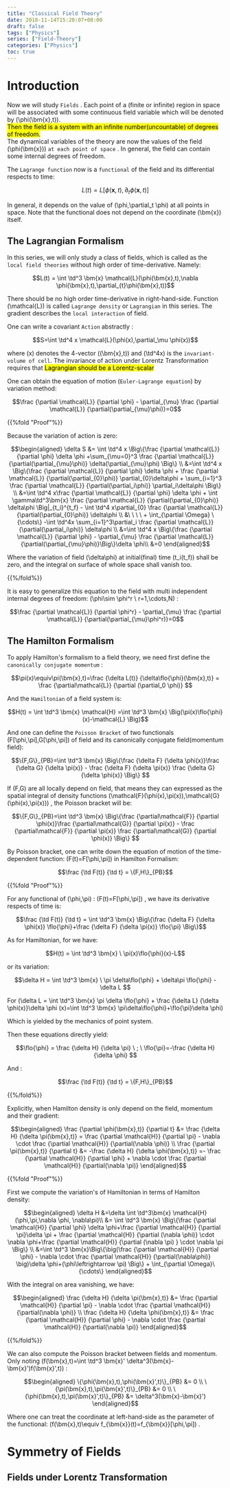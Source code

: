 ```yaml
---
title: "Classical Field Theory"
date: 2018-11-14T15:20:07+08:00
draft: false
tags: ["Physics"]
series: ["Field-Theory"]
categories: ["Physics"]
toc: true
---
```


# Introduction

Now we will study `Fields` . Each point of a (finite or infinite) region in space will be associated with some continuous field variable which will be denoted by \(\phi(\bm{x},t)\). \
<mark>Then the field is a system with an infinite number(uncountable) of degrees of freedom. </mark> \
The dynamical variables of the theory are now the values of the field \(\phi(\bm{x})\) `at each point of space` . In general, the field can contain some internal degrees of freedom.

The `Lagrange function` now is a `functional` of the field and its differential respects to time:

$$L(t) = L[\phi(\bm{x},t),\partial_t\phi(\bm{x},t)]$$

In general, it depends on the value of \(\phi,\partial_t \phi\) at all points in space. Note that the functional does not depend on the coordinate \(\bm{x}\) itself.

## The Lagrangian Formalism

In this series, we will only study a class of fields, which is called as the `local field theories` without high order of time-derivative. Namely:

$$L(t) = \int \td^3 \bm{x} \mathcal{L}(\phi(\bm{x},t),\nabla \phi(\bm{x},t),\partial_{t}\phi(\bm{x},t))$$

There should be no high order time-derivative in right-hand-side. Function \(\mathcal{L}\) is called `Lagrange density` or `Lagrangian` in this series. The gradient describes the `local interaction` of field.

One can write a covariant `Action` abstractly :

$$S=\int \td^4 x \mathcal{L}(\phi(x),\partial_\mu \phi(x))$$

where \(x\) denotes the 4-vector \((\bm{x},t)\) and \(\td^4x\) is the `invariant-volume of cell`. The invariance of action under Lorentz Transformation requires that <mark>Lagrangian should be a Lorentz-scalar</mark>

One can obtain the equation of motion (`Euler-Lagrange equation`) by variation method:

$$\frac {\partial \mathcal{L}} {\partial \phi} - \partial_{\mu} \frac {\partial \mathcal{L}} {\partial(\partial_{\mu}\phi)}=0$$

{{%fold "Proof"%}}

Because the variation of action is zero:

$$\begin{aligned}
\delta S &= \int \td^4 x \Big\{\frac {\partial \mathcal{L}} {\partial \phi} \delta \phi +\sum_{\mu=0}^3 \frac {\partial \mathcal{L}} {\partial(\partial_{\mu}\phi)} \delta(\partial_{\mu}\phi)  \Big\} \\
&=\int \td^4 x \Big\{\frac {\partial \mathcal{L}} {\partial \phi} \delta \phi + \frac {\partial \mathcal{L}} {\partial(\partial_{0}\phi)} \partial_{0}\delta\phi + \sum_{i=1}^3 \frac {\partial \mathcal{L}} {\partial(\partial_i\phi)} \partial_i\delta\phi  \Big\} \\
&=\int \td^4 x\frac {\partial \mathcal{L}} {\partial \phi} \delta \phi + \int \gamma\td^3\bm{x} \frac {\partial \mathcal{L}} {\partial(\partial_{0}\phi)} \delta\phi \Big|_{t_i}^{t_f} - \int \td^4 x\partial_{0} \frac {\partial \mathcal{L}} {\partial(\partial_{0}\phi)} \delta\phi \\
&\ \ \ \ + \int_{\partial \Omega} \{\cdots\} -\int \td^4x \sum_{i=1}^3\partial_i \frac {\partial \mathcal{L}} {\partial(\partial_i\phi)} \delta\phi \\
&=\int \td^4 x \Big\{\frac {\partial \mathcal{L}} {\partial \phi} - \partial_{\mu} \frac {\partial \mathcal{L}} {\partial(\partial_{\mu}\phi)}\Big\}\delta \phi\\
&=0
\end{aligned}$$

Where the variation of field \(\delta\phi\) at initial(final) time \(t_i(t_f)\) shall be zero, and the integral on surface of whole space shall vanish too.


{{%/fold%}}

It is easy to generalize this equation to the field with multi independent internal degrees of freedom: \(\phi\sim \phi^r \ r=1,\cdots,N\) :

$$\frac {\partial \mathcal{L}} {\partial \phi^r} - \partial_{\mu} \frac {\partial \mathcal{L}} {\partial(\partial_{\mu}\phi^r)}=0$$



## The Hamilton Formalism

To apply Hamilton's formalism to a field theory, we need first define the `canonically conjugate momentum` :

$$\pi(x)\equiv\pi(\bm{x},t)=\frac {\delta L(t)} {\delta\flo{\phi}(\bm{x},t)} = \frac {\partial\mathcal{L}} {\partial (\partial_0 \phi)} $$

And the `Hamiltonian` of a field system is:

$$H(t) = \int \td^3 \bm{x} \mathcal{H} =\int \td^3 \bm{x} \Big(\pi(x)\flo{\phi}(x)-\mathcal{L} \Big)$$

And one can define the `Poisson Bracket` of two functionals \(F[\phi,\pi],G[\phi,\pi]\) of field and its canonically conjugate field(momentum field):

$$\{F,G\}_{PB}=\int \td^3 \bm{x} \Big\{\frac {\delta F} {\delta \phi(x)}\frac {\delta G} {\delta \pi(x)} - \frac {\delta F} {\delta \pi(x)} \frac {\delta G} {\delta \phi(x)} \Big\} $$

If \(F,G\) are all locally depend on field, that means they can expressed as the spatial integral of density functions \(\mathcal{F}(\phi(x),\pi(x)),\mathcal{G}(\phi(x),\pi(x))\) , the Poisson bracket will be:

$$\{F,G\}_{PB}=\int \td^3 \bm{x} \Big\{\frac {\partial\mathcal{F}} {\partial \phi(x)}\frac {\partial\mathcal{G}} {\partial \pi(x)} - \frac {\partial\mathcal{F}} {\partial \pi(x)} \frac {\partial\mathcal{G}} {\partial \phi(x)} \Big\} $$

By Poisson bracket, one can write down the equation of motion of the time-dependent function: \(F(t)=F[\phi,\pi]\) in Hamilton Formalism:

$$\frac {\td F(t)} {\td t} = \{F,H\}_{PB}$$

{{%fold "Proof"%}}

For any functional of \(\phi,\pi\) : \(F(t)=F[\phi,\pi]\) , we have its derivative respects of time is:

$$\frac {\td F(t)} {\td t} = \int \td^3 \bm{x} \Big\{\frac {\delta F} {\delta \phi(x)} \flo{\phi}+\frac {\delta F} {\delta \pi(x)} \flo{\pi} \Big\}$$

As for Hamiltonian, for we have:

$$H(t) = \int \td^3 \bm{x} \ \pi(x)\flo{\phi}(x)-L$$

or its variation:

$$\delta H = \int \td^3 \bm{x} \ \pi \delta\flo{\phi} + \delta\pi \flo{\phi} -\delta L $$

For \(\delta L = \int \td^3 \bm{x} \pi \delta \flo{\phi} + \frac {\delta L} {\delta \phi(x)}\delta \phi (x)=\int \td^3 \bm{x} \pi\delta\flo{\phi}+\flo{\pi}\delta \phi\)

Which is yielded by the mechanics of point system.

Then these equations directly yield:

$$\flo{\phi} = \frac {\delta H} {\delta \pi} \ ; \ \flo{\pi}=-\frac {\delta H} {\delta \phi} $$

And :

$$\frac {\td F(t)} {\td t} = \{F,H\}_{PB}$$

{{%/fold%}}

Explicitly, when Hamilton density is only depend on the field, momentum and their gradient:

$$\begin{aligned}
\frac {\partial \phi(\bm{x},t)} {\partial t} &= \frac {\delta H} {\delta \pi(\bm{x},t)} = \frac {\partial \mathcal{H}} {\partial \pi} - \nabla \cdot \frac {\partial \mathcal{H}} {\partial(\nabla \phi)} \\
\frac {\partial \pi(\bm{x},t)} {\partial t} &= -\frac {\delta H} {\delta \phi(\bm{x},t)} =- \frac {\partial \mathcal{H}} {\partial \phi} + \nabla \cdot \frac {\partial \mathcal{H}} {\partial(\nabla \pi)}
\end{aligned}$$

{{%fold "Proof"%}}

First we compute the variation's of Hamiltonian in terms of Hamilton density:

$$\begin{aligned}
\delta H &=\delta \int \td^3\bm{x} \mathcal{H}(\phi,\pi,\nabla \phi, \nabla\pi)\\
&= \int \td^3 \bm{x} \Big\{\frac {\partial \mathcal{H}} {\partial \phi} \delta \phi+\frac {\partial \mathcal{H}} {\partial \pi}\delta \pi + \frac {\partial \mathcal{H}} {\partial (\nabla \phi)} \cdot \nabla \phi+\frac {\partial \mathcal{H}} {\partial (\nabla \pi) } \cdot \nabla \pi \Big\} \\
&=\int \td^3 \bm{x}\Big\{\big(\frac {\partial \mathcal{H}} {\partial \phi} - \nabla \cdot \frac {\partial \mathcal{H}} {\partial(\nabla\phi)} \big)\delta \phi+(\phi\leftrightarrow \pi) \Big\} + \int_{\partial \Omega}\{\cdots\}
\end{aligned}$$

With the integral on area vanishing, we have:

$$\begin{aligned}
\frac {\delta H} {\delta \pi(\bm{x},t)} &= \frac {\partial \mathcal{H}} {\partial \pi} - \nabla \cdot \frac {\partial \mathcal{H}} {\partial(\nabla \phi)} \\
\frac {\delta H} {\delta \phi(\bm{x},t)} &= \frac {\partial \mathcal{H}} {\partial \phi} - \nabla \cdot \frac {\partial \mathcal{H}} {\partial(\nabla \pi)}
\end{aligned}$$

{{%/fold%}}

We can also compute the Poisson bracket between fields and momentum. Only noting \(f(\bm{x},t)=\int \td^3 \bm{x}' \delta^3(\bm{x}-\bm{x}')f(\bm{x}',t)\) :

$$\begin{aligned}
\{\phi(\bm{x},t),\phi(\bm{x}',t)\}_{PB} &= 0 \\
\{\pi(\bm{x},t),\pi(\bm{x}',t)\}_{PB} &= 0 \\
\{\phi(\bm{x},t),\pi(\bm{x}',t)\}_{PB} &= \delta^3(\bm{x}-\bm{x}')
\end{aligned}$$

Where one can treat the coordinate at left-hand-side as the parameter of the functional: \(f(\bm{x},t)\equiv f_{\bm{x}}(t)=f_{\bm{x}}[\phi,\pi]\) .

# Symmetry of Fields

## Fields under Lorentz Transformation 
